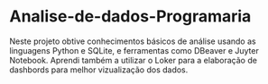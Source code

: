 # Analise-de-dados-Programaria

Neste projeto obtive conhecimentos básicos de análise usando as linguagens Python e SQLite, e ferramentas como DBeaver e Juyter Notebook. Aprendi também a utilizar o Loker para a elaboração de dashbords para melhor vizualização dos dados.
